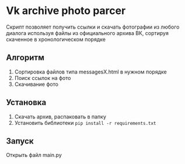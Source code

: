 # Vk archive photo parcer
Скрипт позволяет получить ссылки и скачать фотографии из любого диалога используя файлы из официального архива ВК, сортируя скаченное в хронологическом порядке
## Алгоритм
1. Сортировка файлов типа messagesX.html в нужном порядке
2. Поиск ссылок на фото
3. Скачивание фото
## Установка
1. Скачать архив, распаковать в папку
2. Установить библиотеки ```pip install -r requirements.txt```
## Запуск
Открыть файл main.py
